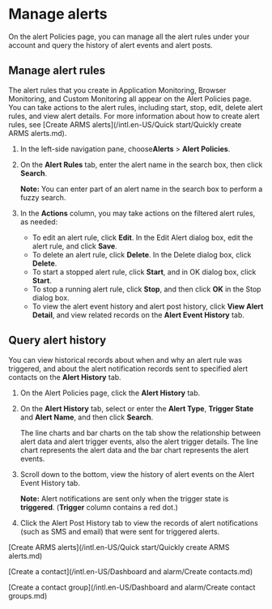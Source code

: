 # Manage alerts

On the alert Policies page, you can manage all the alert rules under your account and query the history of alert events and alert posts.

## Manage alert rules

The alert rules that you create in Application Monitoring, Browser Monitoring, and Custom Monitoring all appear on the Alert Policies page. You can take actions to the alert rules, including start, stop, edit, delete alert rules, and view alert details. For more information about how to create alert rules, see [Create ARMS alerts](/intl.en-US/Quick start/Quickly create ARMS alerts.md).

1.  In the left-side navigation pane, choose**Alerts** \> **Alert Policies**.

2.  On the **Alert Rules** tab, enter the alert name in the search box, then click **Search**.

    **Note:** You can enter part of an alert name in the search box to perform a fuzzy search.

3.  In the **Actions** column, you may take actions on the filtered alert rules, as needed:

    -   To edit an alert rule, click **Edit**. In the Edit Alert dialog box, edit the alert rule, and click **Save**.
    -   To delete an alert rule, click **Delete**. In the Delete dialog box, click **Delete**.
    -   To start a stopped alert rule, click **Start**, and in OK dialog box, click **Start**.
    -   To stop a running alert rule, click **Stop**, and then click **OK** in the Stop dialog box.
    -   To view the alert event history and alert post history, click **View Alert Detail**, and view related records on the **Alert Event History** tab.

## Query alert history

You can view historical records about when and why an alert rule was triggered, and about the alert notification records sent to specified alert contacts on the **Alert History** tab.

1.  On the Alert Policies page, click the **Alert History** tab.

2.  On the **Alert History** tab, select or enter the **Alert Type**, **Trigger State** and **Alert Name**, and then click **Search**.

    The line charts and bar charts on the tab show the relationship between alert data and alert trigger events, also the alert trigger details. The line chart represents the alert data and the bar chart represents the alert events.

3.  Scroll down to the bottom, view the history of alert events on the Alert Event History tab.

    **Note:** Alert notifications are sent only when the trigger state is **triggered**. \(**Trigger** column contains a red dot.\)

4.  Click the Alert Post History tab to view the records of alert notifications \(such as SMS and email\) that were sent for triggered alerts.


[Create ARMS alerts](/intl.en-US/Quick start/Quickly create ARMS alerts.md)

[Create a contact](/intl.en-US/Dashboard and alarm/Create contacts.md)

[Create a contact group](/intl.en-US/Dashboard and alarm/Create contact groups.md)

